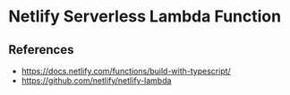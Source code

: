 # Netlify Serverless Lambda Function

## References
- https://docs.netlify.com/functions/build-with-typescript/
- https://github.com/netlify/netlify-lambda